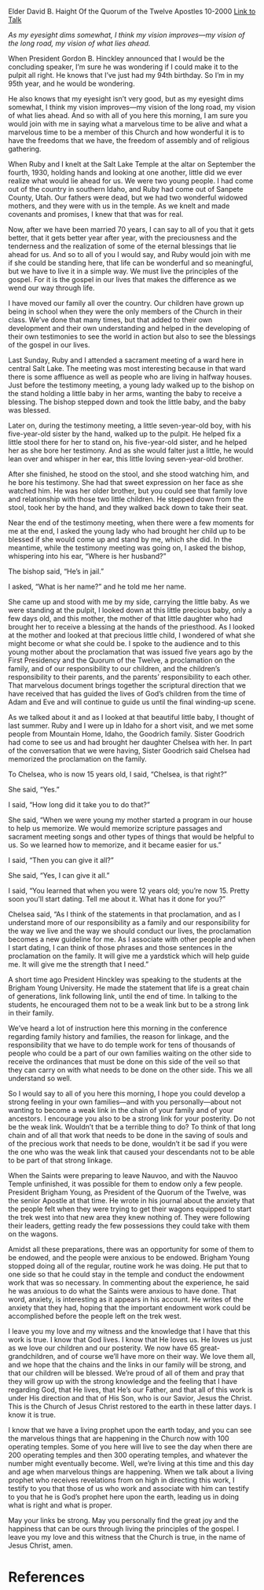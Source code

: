 Elder David B. Haight
Of the Quorum of the Twelve Apostles
10-2000
[Link to Talk](https://www.churchofjesuschrist.org/study/general-conference/2000/10/be-a-strong-link?lang=eng)

_As my eyesight dims somewhat, I think my vision improves—my vision of the long road, my vision of what lies ahead._

When President Gordon B. Hinckley announced that I would be the concluding speaker, I’m sure he was wondering if I could make it to the pulpit all right. He knows that I’ve just had my 94th birthday. So I’m in my 95th year, and he would be wondering.

He also knows that my eyesight isn’t very good, but as my eyesight dims somewhat, I think my vision improves—my vision of the long road, my vision of what lies ahead. And so with all of you here this morning, I am sure you would join with me in saying what a marvelous time to be alive and what a marvelous time to be a member of this Church and how wonderful it is to have the freedoms that we have, the freedom of assembly and of religious gathering.

When Ruby and I knelt at the Salt Lake Temple at the altar on September the fourth, 1930, holding hands and looking at one another, little did we ever realize what would lie ahead for us. We were two young people. I had come out of the country in southern Idaho, and Ruby had come out of Sanpete County, Utah. Our fathers were dead, but we had two wonderful widowed mothers, and they were with us in the temple. As we knelt and made covenants and promises, I knew that that was for real.

Now, after we have been married 70 years, I can say to all of you that it gets better, that it gets better year after year, with the preciousness and the tenderness and the realization of some of the eternal blessings that lie ahead for us. And so to all of you I would say, and Ruby would join with me if she could be standing here, that life can be wonderful and so meaningful, but we have to live it in a simple way. We must live the principles of the gospel. For it is the gospel in our lives that makes the difference as we wend our way through life.

I have moved our family all over the country. Our children have grown up being in school when they were the only members of the Church in their class. We’ve done that many times, but that added to their own development and their own understanding and helped in the developing of their own testimonies to see the world in action but also to see the blessings of the gospel in our lives.

Last Sunday, Ruby and I attended a sacrament meeting of a ward here in central Salt Lake. The meeting was most interesting because in that ward there is some affluence as well as people who are living in halfway houses. Just before the testimony meeting, a young lady walked up to the bishop on the stand holding a little baby in her arms, wanting the baby to receive a blessing. The bishop stepped down and took the little baby, and the baby was blessed.

Later on, during the testimony meeting, a little seven-year-old boy, with his five-year-old sister by the hand, walked up to the pulpit. He helped fix a little stool there for her to stand on, his five-year-old sister, and he helped her as she bore her testimony. And as she would falter just a little, he would lean over and whisper in her ear, this little loving seven-year-old brother.

After she finished, he stood on the stool, and she stood watching him, and he bore his testimony. She had that sweet expression on her face as she watched him. He was her older brother, but you could see that family love and relationship with those two little children. He stepped down from the stool, took her by the hand, and they walked back down to take their seat.

Near the end of the testimony meeting, when there were a few moments for me at the end, I asked the young lady who had brought her child up to be blessed if she would come up and stand by me, which she did. In the meantime, while the testimony meeting was going on, I asked the bishop, whispering into his ear, “Where is her husband?”

The bishop said, “He’s in jail.”

I asked, “What is her name?” and he told me her name.

She came up and stood with me by my side, carrying the little baby. As we were standing at the pulpit, I looked down at this little precious baby, only a few days old, and this mother, the mother of that little daughter who had brought her to receive a blessing at the hands of the priesthood. As I looked at the mother and looked at that precious little child, I wondered of what she might become or what she could be. I spoke to the audience and to this young mother about the proclamation that was issued five years ago by the First Presidency and the Quorum of the Twelve, a proclamation on the family, and of our responsibility to our children, and the children’s responsibility to their parents, and the parents’ responsibility to each other. That marvelous document brings together the scriptural direction that we have received that has guided the lives of God’s children from the time of Adam and Eve and will continue to guide us until the final winding-up scene.

As we talked about it and as I looked at that beautiful little baby, I thought of last summer. Ruby and I were up in Idaho for a short visit, and we met some people from Mountain Home, Idaho, the Goodrich family. Sister Goodrich had come to see us and had brought her daughter Chelsea with her. In part of the conversation that we were having, Sister Goodrich said Chelsea had memorized the proclamation on the family.

To Chelsea, who is now 15 years old, I said, “Chelsea, is that right?”

She said, “Yes.”

I said, “How long did it take you to do that?”

She said, “When we were young my mother started a program in our house to help us memorize. We would memorize scripture passages and sacrament meeting songs and other types of things that would be helpful to us. So we learned how to memorize, and it became easier for us.”

I said, “Then you can give it all?”

She said, “Yes, I can give it all.”

I said, “You learned that when you were 12 years old; you’re now 15. Pretty soon you’ll start dating. Tell me about it. What has it done for you?”

Chelsea said, “As I think of the statements in that proclamation, and as I understand more of our responsibility as a family and our responsibility for the way we live and the way we should conduct our lives, the proclamation becomes a new guideline for me. As I associate with other people and when I start dating, I can think of those phrases and those sentences in the proclamation on the family. It will give me a yardstick which will help guide me. It will give me the strength that I need.”

A short time ago President Hinckley was speaking to the students at the Brigham Young University. He made the statement that life is a great chain of generations, link following link, until the end of time. In talking to the students, he encouraged them not to be a weak link but to be a strong link in their family.

We’ve heard a lot of instruction here this morning in the conference regarding family history and families, the reason for linkage, and the responsibility that we have to do temple work for tens of thousands of people who could be a part of our own families waiting on the other side to receive the ordinances that must be done on this side of the veil so that they can carry on with what needs to be done on the other side. This we all understand so well.

So I would say to all of you here this morning, I hope you could develop a strong feeling in your own families—and with you personally—about not wanting to become a weak link in the chain of your family and of your ancestors. I encourage you also to be a strong link for your posterity. Do not be the weak link. Wouldn’t that be a terrible thing to do? To think of that long chain and of all that work that needs to be done in the saving of souls and of the precious work that needs to be done, wouldn’t it be sad if you were the one who was the weak link that caused your descendants not to be able to be part of that strong linkage.

When the Saints were preparing to leave Nauvoo, and with the Nauvoo Temple unfinished, it was possible for them to endow only a few people. President Brigham Young, as President of the Quorum of the Twelve, was the senior Apostle at that time. He wrote in his journal about the anxiety that the people felt when they were trying to get their wagons equipped to start the trek west into that new area they knew nothing of. They were following their leaders, getting ready the few possessions they could take with them on the wagons.

Amidst all these preparations, there was an opportunity for some of them to be endowed, and the people were anxious to be endowed. Brigham Young stopped doing all of the regular, routine work he was doing. He put that to one side so that he could stay in the temple and conduct the endowment work that was so necessary. In commenting about the experience, he said he was anxious to do what the Saints were anxious to have done. That word, anxiety, is interesting as it appears in his account. He writes of the anxiety that they had, hoping that the important endowment work could be accomplished before the people left on the trek west.

I leave you my love and my witness and the knowledge that I have that this work is true. I know that God lives. I know that He loves us. He loves us just as we love our children and our posterity. We now have 65 great-grandchildren, and of course we’ll have more on their way. We love them all, and we hope that the chains and the links in our family will be strong, and that our children will be blessed. We’re proud of all of them and pray that they will grow up with the strong knowledge and the feeling that I have regarding God, that He lives, that He’s our Father, and that all of this work is under His direction and that of His Son, who is our Savior, Jesus the Christ. This is the Church of Jesus Christ restored to the earth in these latter days. I know it is true.

I know that we have a living prophet upon the earth today, and you can see the marvelous things that are happening in the Church now with 100 operating temples. Some of you here will live to see the day when there are 200 operating temples and then 300 operating temples, and whatever the number might eventually become. Well, we’re living at this time and this day and age when marvelous things are happening. When we talk about a living prophet who receives revelations from on high in directing this work, I testify to you that those of us who work and associate with him can testify to you that he is God’s prophet here upon the earth, leading us in doing what is right and what is proper.

May your links be strong. May you personally find the great joy and the happiness that can be ours through living the principles of the gospel. I leave you my love and this witness that the Church is true, in the name of Jesus Christ, amen.

# References
